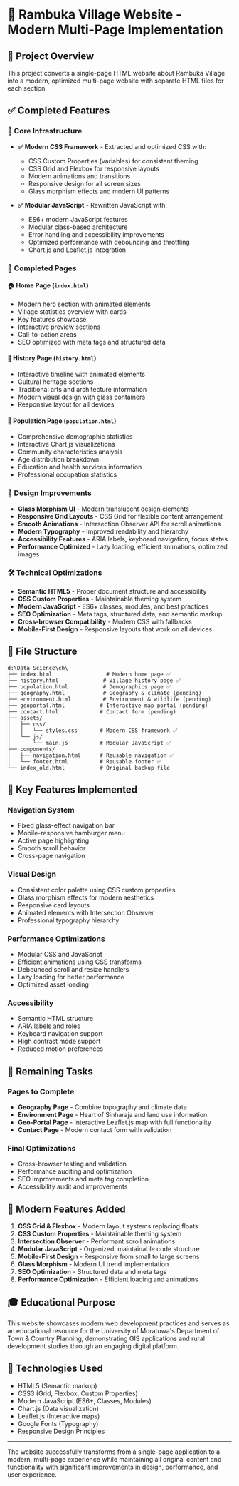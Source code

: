 # 🌿 Rambuka Village Website - Modern Multi-Page Implementation

## 🎯 Project Overview

This project converts a single-page HTML website about Rambuka Village into a modern, optimized multi-page website with separate HTML files for each section.

## ✅ Completed Features

### 🔧 Core Infrastructure

- **✅ Modern CSS Framework** - Extracted and optimized CSS with:

  - CSS Custom Properties (variables) for consistent theming
  - CSS Grid and Flexbox for responsive layouts
  - Modern animations and transitions
  - Responsive design for all screen sizes
  - Glass morphism effects and modern UI patterns

- **✅ Modular JavaScript** - Rewritten JavaScript with:
  - ES6+ modern JavaScript features
  - Modular class-based architecture
  - Error handling and accessibility improvements
  - Optimized performance with debouncing and throttling
  - Chart.js and Leaflet.js integration

### 📄 Completed Pages

#### 🏠 Home Page (`index.html`)

- Modern hero section with animated elements
- Village statistics overview with cards
- Key features showcase
- Interactive preview sections
- Call-to-action areas
- SEO optimized with meta tags and structured data

#### 📜 History Page (`history.html`)

- Interactive timeline with animated elements
- Cultural heritage sections
- Traditional arts and architecture information
- Modern visual design with glass containers
- Responsive layout for all devices

#### 👥 Population Page (`population.html`)

- Comprehensive demographic statistics
- Interactive Chart.js visualizations
- Community characteristics analysis
- Age distribution breakdown
- Education and health services information
- Professional occupation statistics

### 🎨 Design Improvements

- **Glass Morphism UI** - Modern translucent design elements
- **Responsive Grid Layouts** - CSS Grid for flexible content arrangement
- **Smooth Animations** - Intersection Observer API for scroll animations
- **Modern Typography** - Improved readability and hierarchy
- **Accessibility Features** - ARIA labels, keyboard navigation, focus states
- **Performance Optimized** - Lazy loading, efficient animations, optimized images

### 🛠️ Technical Optimizations

- **Semantic HTML5** - Proper document structure and accessibility
- **CSS Custom Properties** - Maintainable theming system
- **Modern JavaScript** - ES6+ classes, modules, and best practices
- **SEO Optimization** - Meta tags, structured data, and semantic markup
- **Cross-browser Compatibility** - Modern CSS with fallbacks
- **Mobile-First Design** - Responsive layouts that work on all devices

## 📂 File Structure

```
d:\Data Science\ch\
├── index.html                 # Modern home page ✅
├── history.html              # Village history page ✅
├── population.html           # Demographics page ✅
├── geography.html            # Geography & climate (pending)
├── environment.html          # Environment & wildlife (pending)
├── geoportal.html           # Interactive map portal (pending)
├── contact.html             # Contact form (pending)
├── assets/
│   ├── css/
│   │   └── styles.css       # Modern CSS framework ✅
│   └── js/
│       └── main.js          # Modular JavaScript ✅
├── components/
│   ├── navigation.html      # Reusable navigation ✅
│   └── footer.html          # Reusable footer ✅
└── index_old.html           # Original backup file
```

## 🚀 Key Features Implemented

### Navigation System

- Fixed glass-effect navigation bar
- Mobile-responsive hamburger menu
- Active page highlighting
- Smooth scroll behavior
- Cross-page navigation

### Visual Design

- Consistent color palette using CSS custom properties
- Glass morphism effects for modern aesthetics
- Responsive card layouts
- Animated elements with Intersection Observer
- Professional typography hierarchy

### Performance Optimizations

- Modular CSS and JavaScript
- Efficient animations using CSS transforms
- Debounced scroll and resize handlers
- Lazy loading for better performance
- Optimized asset loading

### Accessibility

- Semantic HTML structure
- ARIA labels and roles
- Keyboard navigation support
- High contrast mode support
- Reduced motion preferences

## 🔄 Remaining Tasks

### Pages to Complete

- **Geography Page** - Combine topography and climate data
- **Environment Page** - Heart of Sinharaja and land use information
- **Geo-Portal Page** - Interactive Leaflet.js map with full functionality
- **Contact Page** - Modern contact form with validation

### Final Optimizations

- Cross-browser testing and validation
- Performance auditing and optimization
- SEO improvements and meta tag completion
- Accessibility audit and improvements

## 🌟 Modern Features Added

1. **CSS Grid & Flexbox** - Modern layout systems replacing floats
2. **CSS Custom Properties** - Maintainable theming system
3. **Intersection Observer** - Performant scroll animations
4. **Modular JavaScript** - Organized, maintainable code structure
5. **Mobile-First Design** - Responsive from small to large screens
6. **Glass Morphism** - Modern UI trend implementation
7. **SEO Optimization** - Structured data and meta tags
8. **Performance Optimization** - Efficient loading and animations

## 🎓 Educational Purpose

This website showcases modern web development practices and serves as an educational resource for the University of Moratuwa's Department of Town & Country Planning, demonstrating GIS applications and rural development studies through an engaging digital platform.

## 🔧 Technologies Used

- HTML5 (Semantic markup)
- CSS3 (Grid, Flexbox, Custom Properties)
- Modern JavaScript (ES6+, Classes, Modules)
- Chart.js (Data visualization)
- Leaflet.js (Interactive maps)
- Google Fonts (Typography)
- Responsive Design Principles

---

The website successfully transforms from a single-page application to a modern, multi-page experience while maintaining all original content and functionality with significant improvements in design, performance, and user experience.
